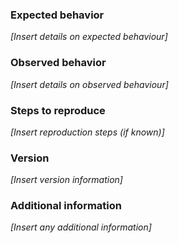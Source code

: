 ### Expected behavior
*[Insert details on expected behaviour]*

### Observed behavior
*[Insert details on observed behaviour]*

### Steps to reproduce
*[Insert reproduction steps (if known)]*

### Version
*[Insert version information]*

### Additional information
*[Insert any additional information]*
